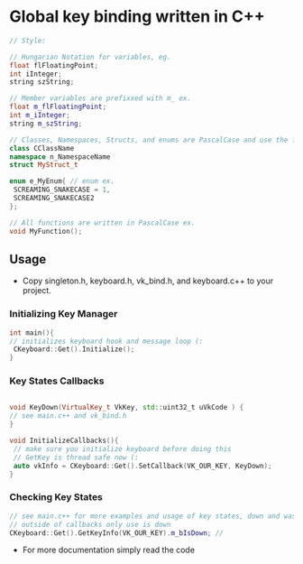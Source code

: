 # Global key binding written in C++
 
 
 ```C++
 // Style:
 
 // Hungarian Notation for variables, eg.
 float flFloatingPoint;
 int iInteger;
 string szString;
 
 // Member variables are prefixxed with m_ ex.
 float m_flFloatingPoint;
 int m_iInteger;
 string m_szString;

 // Classes, Namespaces, Structs, and enums are PascalCase and use the following prefixes ex.
 class CClassName
 namespace n_NamespaceName
 struct MyStruct_t
 
 enum e_MyEnum{ // enum ex.
  SCREAMING_SNAKECASE = 1,
  SCREAMING_SNAKECASE2
 };
 
 // All functions are written in PascalCase ex.
 void MyFunction();
 
 ```


## Usage
 - Copy singleton.h, keyboard.h, vk_bind.h, and keyboard.c++ to your project.

### Initializing Key Manager

```C++
int main(){
// initializes keyboard hook and message loop (:
 CKeyboard::Get().Initialize();
}
```
### Key States Callbacks
```C++

void KeyDown(VirtualKey_t VkKey, std::uint32_t uVkCode ) {
// see main.c++ and vk_bind.h
}

void InitializeCallbacks(){
 // make sure you initialize keyboard before doing this
 // GetKey is thread safe now (:
 auto vkInfo = CKeyboard::Get().SetCallback(VK_OUR_KEY, KeyDown);
}
```

### Checking Key States
```C++
// see main.c++ for more examples and usage of key states, down and was down (:
// outside of callbacks only use is down
CKeyboard::Get().GetKeyInfo(VK_OUR_KEY).m_bIsDown; // 

```

- For more documentation simply read the code
